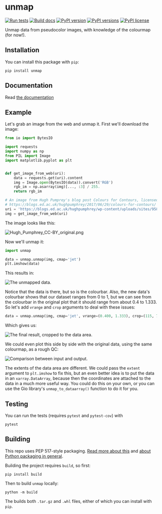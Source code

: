 # unmap

[![Run tests](https://github.com/kwinkunks/unmap/actions/workflows/run-tests.yml/badge.svg)](https://github.com/kwinkunks/unmap/actions/workflows/run-tests.yml)
[![Build docs](https://github.com/kwinkunks/unmap/actions/workflows/build-docs.yml/badge.svg)](https://github.com/kwinkunks/unmap/actions/workflows/build-docs.yml)
[![PyPI version](https://img.shields.io/pypi/v/unmap.svg)](https://pypi.org/project/unmap//)
[![PyPI versions](https://img.shields.io/pypi/pyversions/unmap.svg)](https://pypi.org/project/unmap//)
[![PyPI license](https://img.shields.io/pypi/l/unmap.svg)](https://pypi.org/project/unmap/)


Unmap data from pseudocolor images, with knowledge of the colourmap (for now!).


## Installation

You can install this package with `pip`:

    pip install unmap


## Documentation

Read [the documentation](https://kwinkunks.github.io/unmap)


## Example

Let's grab an image from the web and unmap it. First we'll download the image:

```python
from io import BytesIO

import requests
import numpy as np
from PIL import Image
import matplotlib.pyplot as plt


def get_image_from_web(uri):
    data = requests.get(uri).content
    img = Image.open(BytesIO(data)).convert('RGB')
    rgb_im = np.asarray(img)[..., :3] / 255.
    return rgb_im

# An image from Hugh Pumprey's blog post Colours for Contours, licensed CC BY
# https://blogs.ed.ac.uk/hughpumphrey/2017/06/29/colours-for-contours/
uri = 'https://blogs.ed.ac.uk/hughpumphrey/wp-content/uploads/sites/958/2017/06/jeti.png'
img = get_image_from_web(uri)
```

The image looks like this:

![Hugh_Pumphrey_CC-BY_original.png](./_static/Hugh_Pumphrey_CC-BY_original.png)

Now we'll unmap it:

```python
import unmap

data = unmap.unmap(img, cmap='jet')
plt.imshow(data)
```

This results in:

![The unmapped data.](./_static/Hugh_Pumphrey_CC-BY_unmapped_1.png)

Notice that the data is there, but so is the colourbar. Also, the new data's colourbar shows that our dataset ranges from 0 to 1, but we can see from the colourbar in the original plot that it should range from about 0.4 to 1.333. So let's add `vrange` and `crop` arguments to deal with these issues:

```python
data = unmap.unmap(img, cmap='jet', vrange=(0.400, 1.333), crop=(115, 72, 690, 647))
```

Which gives us:

![The final result, cropped to the data area.](./_static/Hugh_Pumphrey_CC-BY_unmapped_2.png)

We could even plot this side by side with the original data, using the same colourmap, as a rough QC:

![Comparison between input and output.](./_static/Hugh_Pumphrey_CC-BY_compare.png)

The extents of the data area are different. We could pass the `extent` argument to `plt.imshow` to fix this, but an even better idea is to put the data in an `xarray.DataArray`, because then the coordinates are attached to the data in a much more useful way. You could do this on your own, or you can use the Gio library's `unmap_to_dataarray()` function to do it for you.


## Testing

You can run the tests (requires `pytest` and `pytest-cov`) with

    pytest


## Building

This repo uses PEP 517-style packaging. [Read more about this](https://setuptools.pypa.io/en/latest/build_meta.html) and [about Python packaging in general](https://packaging.python.org/en/latest/tutorials/packaging-projects/).

Building the project requires `build`, so first:

    pip install build

Then to build `unmap` locally:

    python -m build

The builds both `.tar.gz` and `.whl` files, either of which you can install with `pip`.
